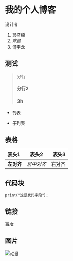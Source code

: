 # 我的个人博客


设计者
1. 郭盛楠
2. *陈晨*
3. 浦宇龙


## 测试
> 分行
> #### 分行2
> ### 3h


+ 列表
- 子列表

## 表格
表头1|表头2|表头3
:---|:---:|---:
**左对齐**|*居中对齐*|右对齐


## 代码块
```
print("这是代码字段");
```

## 链接
[百度](http://www.baidu.com)


## 图片
![动漫](https://ss2.bdstatic.com/70cFvnSh_Q1YnxGkpoWK1HF6hhy/it/u=26671000,2729414830&fm=23&gp=0.jpg)
